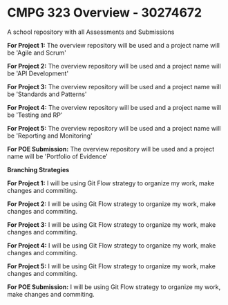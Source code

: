 # CMPG 323 Overview - 30274672
A school repository with all Assessments and Submissions

**For Project 1:** The overview repository will be used and a project name will be 'Agile and Scrum' 

**For Project 2:** The overview repository will be used and a project name will be 'API Development'

**For Project 3:** The overview repository will be used and a project name will be 'Standards and Patterns'

**For Project 4:** The overview repository will be used and a project name will be 'Testing and RP'

**For Project 5:** The overview repository will be used and a project name will be 'Reporting and Monitoring'

**For POE Submission:** The overview repository will be used and a project name will be 'Portfolio of Evidence'



**Branching Strategies**

**For Project 1:** I will be using Git Flow strategy to organize my work, make changes and commiting.

**For Project 2:** I will be using Git Flow strategy to organize my work, make changes and commiting.

**For Project 3:** I will be using Git Flow strategy to organize my work, make changes and commiting.

**For Project 4:** I will be using Git Flow strategy to organize my work, make changes and commiting.

**For Project 5:** I will be using Git Flow strategy to organize my work, make changes and commiting.

**For POE Submission:** I will be using Git Flow strategy to organize my work, make changes and commiting.

